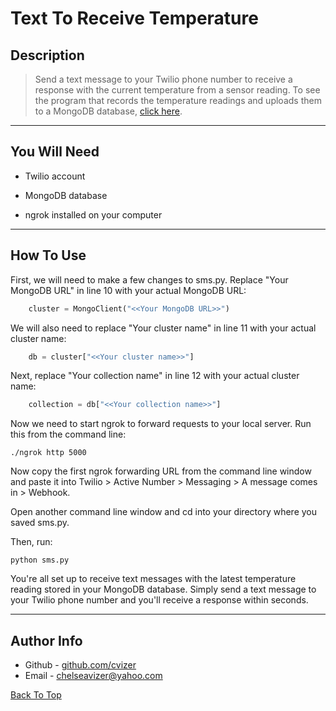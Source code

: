 # Text To Receive Temperature

## Description

> Send a text message to your Twilio phone number to receive a response with the current temperature from a sensor reading. To see the program that records the temperature readings and uploads them to a MongoDB database, [click here](https://github.com/cvizer/temperature_sensor_program).

---

## You Will Need

* Twilio account

* MongoDB database

* ngrok installed on your computer

---

## How To Use

First, we will need to make a few changes to sms.py. Replace "Your MongoDB URL" in line 10 with your actual MongoDB URL:

```python
    cluster = MongoClient("<<Your MongoDB URL>>")
```

We will also need to replace "Your cluster name" in line 11 with your actual cluster name:

```python
    db = cluster["<<Your cluster name>>"]
```

Next, replace "Your collection name" in line 12 with your actual cluster name:

```python
    collection = db["<<Your collection name>>"]
```

Now we need to start ngrok to forward requests to your local server. Run this from the command line:

`./ngrok http 5000`

Now copy the first ngrok forwarding URL from the command line window and paste it into Twilio > Active Number > Messaging > A message comes in > Webhook.

Open another command line window and cd into your directory where you saved sms.py. 

Then, run:

`python sms.py`

You're all set up to receive text messages with the latest temperature reading stored in your MongoDB database. Simply send a text message to your Twilio phone number and you'll receive a response within seconds.

---

## Author Info

- Github - [github.com/cvizer](https://github.com/cvizer)
- Email - <chelseavizer@yahoo.com>

[Back To Top](#text-to-receive-temperature)